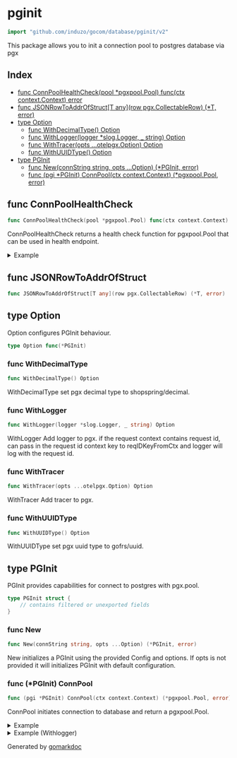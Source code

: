 <!-- Code generated by gomarkdoc. DO NOT EDIT -->

# pginit

```go
import "github.com/induzo/gocom/database/pginit/v2"
```

This package allows you to init a connection pool to postgres database via pgx

## Index

- [func ConnPoolHealthCheck(pool *pgxpool.Pool) func(ctx context.Context) error](<#func-connpoolhealthcheck>)
- [func JSONRowToAddrOfStruct[T any](row pgx.CollectableRow) (*T, error)](<#func-jsonrowtoaddrofstruct>)
- [type Option](<#type-option>)
  - [func WithDecimalType() Option](<#func-withdecimaltype>)
  - [func WithLogger(logger *slog.Logger, _ string) Option](<#func-withlogger>)
  - [func WithTracer(opts ...otelpgx.Option) Option](<#func-withtracer>)
  - [func WithUUIDType() Option](<#func-withuuidtype>)
- [type PGInit](<#type-pginit>)
  - [func New(connString string, opts ...Option) (*PGInit, error)](<#func-new>)
  - [func (pgi *PGInit) ConnPool(ctx context.Context) (*pgxpool.Pool, error)](<#func-pginit-connpool>)


## func ConnPoolHealthCheck

```go
func ConnPoolHealthCheck(pool *pgxpool.Pool) func(ctx context.Context) error
```

ConnPoolHealthCheck returns a health check function for pgxpool.Pool that can be used in health endpoint.

<details><summary>Example</summary>
<p>

Using standard net/http package. We can also simply pass healthCheck as a CheckFn in gocom/http/health/v2.

```go
{
	pgi, err := pginit.New("postgres://postgres:postgres@localhost:5432/datawarehouse?sslmode=disable&pool_max_conns=10&pool_max_conn_lifetime=1m")
	if err != nil {
		log.Fatalf("init pgi config: %v", err)
	}

	ctx := context.Background()

	pool, err := pgi.ConnPool(ctx)
	if err != nil {
		log.Fatalf("init pgi config: %v", err)
	}

	defer pool.Close()

	healthCheck := pginit.ConnPoolHealthCheck(pool)

	mux := http.NewServeMux()

	mux.HandleFunc("/sys/health", func(rw http.ResponseWriter, req *http.Request) {
		if err := healthCheck(ctx); err != nil {
			rw.WriteHeader(http.StatusServiceUnavailable)
		}
	})
}
```

</p>
</details>

## func JSONRowToAddrOfStruct

```go
func JSONRowToAddrOfStruct[T any](row pgx.CollectableRow) (*T, error)
```

## type Option

Option configures PGInit behaviour.

```go
type Option func(*PGInit)
```

### func WithDecimalType

```go
func WithDecimalType() Option
```

WithDecimalType set pgx decimal type to shopspring/decimal.

### func WithLogger

```go
func WithLogger(logger *slog.Logger, _ string) Option
```

WithLogger Add logger to pgx. if the request context contains request id, can pass in the request id context key to reqIDKeyFromCtx and logger will log with the request id.

### func WithTracer

```go
func WithTracer(opts ...otelpgx.Option) Option
```

WithTracer Add tracer to pgx.

### func WithUUIDType

```go
func WithUUIDType() Option
```

WithUUIDType set pgx uuid type to gofrs/uuid.

## type PGInit

PGInit provides capabilities for connect to postgres with pgx.pool.

```go
type PGInit struct {
    // contains filtered or unexported fields
}
```

### func New

```go
func New(connString string, opts ...Option) (*PGInit, error)
```

New initializes a PGInit using the provided Config and options. If opts is not provided it will initializes PGInit with default configuration.

### func \(\*PGInit\) ConnPool

```go
func (pgi *PGInit) ConnPool(ctx context.Context) (*pgxpool.Pool, error)
```

ConnPool initiates connection to database and return a pgxpool.Pool.

<details><summary>Example</summary>
<p>

```go
{
	pgi, err := pginit.New("postgres://postgres:postgres@localhost:5432/datawarehouse?sslmode=disable&pool_max_conns=10&pool_max_conn_lifetime=1m")
	if err != nil {
		log.Fatalf("init pgi config: %v", err)
	}

	ctx := context.Background()

	pool, err := pgi.ConnPool(ctx)
	if err != nil {
		log.Fatalf("init pgi config: %v", err)
	}

	defer pool.Close()

	if err := pool.Ping(ctx); err != nil {
		log.Fatalf("ping: %v", err)
	}
}
```

</p>
</details>

<details><summary>Example (Withlogger)</summary>
<p>

```go
{
	textHandler := slog.NewTextHandler(io.Discard, nil)
	logger := slog.New(textHandler)

	pgi, err := pginit.New(
		"postgres://postgres:postgres@localhost:5432/datawarehouse?sslmode=disable&pool_max_conns=10&pool_max_conn_lifetime=1m",
		pginit.WithLogger(logger, "request-id"),
		pginit.WithDecimalType(),
		pginit.WithUUIDType(),
	)
	if err != nil {
		log.Fatalf("init pgi config: %v", err)
	}

	ctx := context.Background()

	pool, err := pgi.ConnPool(ctx)
	if err != nil {
		log.Fatalf("init pgi config: %v", err)
	}

	defer pool.Close()

	if err := pool.Ping(ctx); err != nil {
		log.Fatalf("ping: %v", err)
	}
}
```

</p>
</details>



Generated by [gomarkdoc](<https://github.com/princjef/gomarkdoc>)
